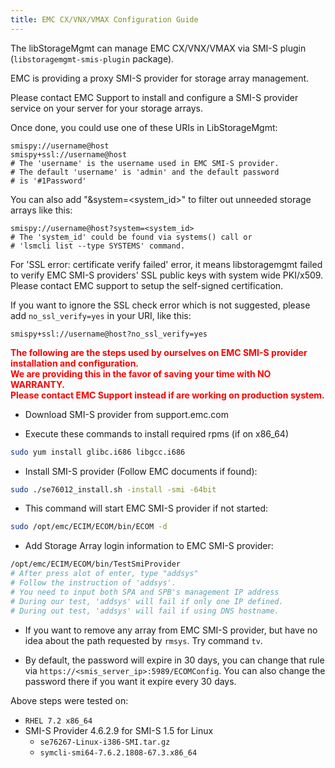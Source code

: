```yaml
---
title: EMC CX/VNX/VMAX Configuration Guide
---
```


The libStorageMgmt can manage EMC CX/VNX/VMAX via SMI-S plugin
(`libstoragemgmt-smis-plugin` package).

EMC is providing a proxy SMI-S provider for storage array management.

Please contact EMC Support to install and configure a SMI-S provider
service on your server for your storage arrays.

Once done, you could use one of these URIs in LibStorageMgmt:

```
smispy://username@host
smispy+ssl://username@host
# The 'username' is the username used in EMC SMI-S provider.
# The default 'username' is 'admin' and the default password
# is '#1Password'
```

You can also add "&system=<system_id>" to filter out unneeded storage
arrays like this:

```
smispy://username@host?system=<system_id>
# The 'system_id' could be found via systems() call or
# 'lsmcli list --type SYSTEMS' command.
```

For 'SSL error: certificate verify failed' error, it means
libstoragemgmt failed to verify EMC SMI-S providers' SSL public keys
with system wide PKI/x509.
Please contact EMC support to setup the self-signed certification.

If you want to ignore the SSL check error which is not suggested, please
add `no_ssl_verify=yes` in your URI, like this:

```
smispy+ssl://username@host?no_ssl_verify=yes
```

<p style="color: red">
<b>
The following are the steps used by ourselves on EMC SMI-S provider
<br>
installation and configuration.
<br>
We are providing this in the favor of saving your time with NO WARRANTY.
<br>
Please contact EMC Support instead if are working on production system.
</b>
</p>

* Download SMI-S provider from support.emc.com

* Execute these commands to install required rpms (if on x86_64)

```bash
sudo yum install glibc.i686 libgcc.i686
```

* Install SMI-S provider (Follow EMC documents if found):

```bash
sudo ./se76012_install.sh -install -smi -64bit
```

* This command will start EMC SMI-S provider if not started:

```bash
sudo /opt/emc/ECIM/ECOM/bin/ECOM -d
```

* Add Storage Array login information to EMC SMI-S provider:

```bash
/opt/emc/ECIM/ECOM/bin/TestSmiProvider
# After press alot of enter, type "addsys"
# Follow the instruction of 'addsys'.
# You need to input both SPA and SPB's management IP address
# During our test, 'addsys' will fail if only one IP defined.
# During out test, 'addsys' will fail if using DNS hostname.
```

* If you want to remove any array from EMC SMI-S provider,
  but have no idea about the path requested by `rmsys`.
  Try command `tv`.

* By default, the password will expire in 30 days, you can change
  that rule via `https://<smis_server_ip>:5989/ECOMConfig`. You can
  also change the password there if you want it expire every 30 days.

Above steps were tested on:

* `RHEL 7.2 x86_64`
* SMI-S Provider 4.6.2.9 for SMI-S 1.5 for Linux
    * `se76267-Linux-i386-SMI.tar.gz`
    * `symcli-smi64-7.6.2.1808-67.3.x86_64`
